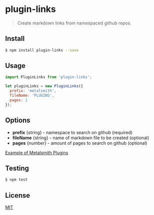 # plugin-links

> Create markdown links from namespaced github repos.

## Install

```sh
$ npm install plugin-links --save
```
## Usage

```js
import PluginLinks from 'plugin-links';

let pluginLinks = new PluginLinks({
  prefix: 'metalsmith',
  fileName: 'PLUGINS',
  pages: 1
});

```

## Options
  - **prefix** {string} - namespace to search on github (required)
  - **fileName** {string} - name of markdown file to be created (optional)
  - **pages** {number} - amount of pages to search on github (optional)


[Example of Metalsmith Plugins](https://github.com/cameronjroe/plugin-links/blob/master/PLUGINS.md)

## Testing

```sh
$ npm test
```

## License

[MIT](https://github.com/cameronjroe/plugin-links/blob/master/LICENSE)